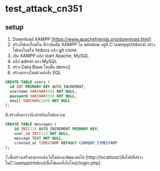 # test_attack_cn351

## setup
1.  Download XAMPP [https://www.apachefriends.org/download.html]
2.  สร้างโฟเดอใหม่ใน ที่เราติดตั้น XAMPP ใน window อยู่ที่ C:\xampp\htdocs\ สร้างโฟเดอใหม่ใน htdocs เเล้ว git clone
3.  เปิด XAMPP คลิก start Apache, MySQL
4.  คลิป admin ของ MySQL
5.  สร้าง Data Base ใหม่ชื่อ demo2
6.  สร้างตารางใหม่ด้วยคำสั่ง SQL

``` sql
CREATE TABLE users (
  id INT PRIMARY KEY AUTO_INCREMENT,
  username VARCHAR(50) NOT NULL,
  password VARCHAR(50) NOT NULL,
  email VARCHAR(100) NOT NULL
);
```
6.สร้างอีกตารางนึงสำหรับเก็บข้อความ
``` sql
CREATE TABLE messages (
    id INT(11) AUTO_INCREMENT PRIMARY KEY,
    user_id INT(11) NOT NULL,
    message TEXT NOT NULL,
    created_at TIMESTAMP DEFAULT CURRENT_TIMESTAMP
);
```
7.เมื่่อสร้างเสร็จสามารถเข้าเว็ปไซต์เเละพัฒนาต่อได้ [http://localhost/(ชื่อไฟล์่ที่สร้างในC:\xampp\htdocs\ชื่อโฟเดอที่เก็บโค้ด)/login.php]
